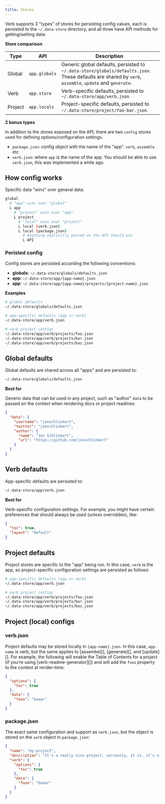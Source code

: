 ```yaml
---
title: Stores 
---
```


Verb supports 3 "types" of stores for persisting config values, each is persisted to the `~/.data-store` directory, and all three have API methods for getting/setting data:

**Store comparison**

Type | API | Description
--- | --- | ---
Global | `app.globals` | Generic global defaults, persisted to `~/.data-store/globals/defaults.json`. These defaults are shared by `verb`, `assemble`, `update` and `generate`. 
Verb | `app.store` | Verb-specific defaults, persisted to `~/.data-store/app/verb.json`
Project | `app.locals` | Project-specific defaults, persisted to `~/.data-store/project/foo-bar.json`. 

**2 bonus types**

In addition to the stores exposed on the API, there are two `config` stores used for defining options/configuration settings.

- `package.json`: config object with the name of the "app". `verb`, `assemble` etc
- `verb.json`: where `app` is the name of the app. You should be able to use `verb.json`, this was implemented a while ago.  

## How config works

Specific data "wins" over general data. 

```sh
global
  # "app" wins over "global"
  L app
    # "project" wins over "app"
    L project 
      # "local" wins over "project"
      L local (verb.json)
      L local (package.json)
        # Anything explicitly passed on the API should win
        L API 
```

### Peristed config

Config stores are persisted according the following conventions:

- **globals**: `~/.data-store/globals/defaults.json`
- **app**: `~/.data-store/app/{app-name}.json`
- **app**: `~/.data-store/app/{app-name}/projects/{project-name}.json`



**Examples**

```sh
# global defaults 
~/.data-store/globals/defaults.json

# app-specific defaults (app => verb)
~/.data-store/app/verb.json

# verb project configs
~/.data-store/app/verb/projects/foo.json
~/.data-store/app/verb/projects/bar.json
~/.data-store/app/verb/projects/baz.json
```


## Global defaults

Global defaults are shared across all "apps" and are persisted to:

```sh
~/.data-store/globals/defaults.json
```

**Best for**

Generic data that can be used in any project, such as "author" `data` to be passed on the context when rendering docs or project readmes:

```json
{
  "data": {
    "username": "jonschlinkert",
    "twitter": "jonschlinkert",
    "author": {
      "name": "Jon Schlinkert",
      "url": "https://github.com/jonschlinkert"
    }
  }
}
```

## Verb defaults

App-specific defaults are persisted to:

```sh
~/.data-store/app/verb.json
```

**Best for**

Verb-specific configuration settings. For example, you might have certain preferences that should always be used (unless overridden), like:

```json
{
  "toc": true,
  "layout": "default"
}
```

## Project defaults

Project stores are specific to the "app" being run. In this case, `verb` is the app, so project-specific configuration settings are persisted as follows:

```sh
# app-specific defaults (app => verb)
~/.data-store/app/verb.json

# verb project configs
~/.data-store/app/verb/projects/foo.json
~/.data-store/app/verb/projects/bar.json
~/.data-store/app/verb/projects/baz.json
```

## Project (local) configs

### verb.json

Project defaults may be stored locally in `{app-name}.json`. In this case, `app-name` is verb, but the same applies to [assembe][], [generate][], and [update][].
For example, the following will enable the Table of Contents for a project (if you're using [verb-readme-generator][]) and will add the `fooo` property to the context at render-time:

```json
{
  "options": {
    "toc": true
  },
  "data": {
    "fooo": "baaar"
  }
}
```

### package.json

The exact same configuration and support as `verb.json`, but the object is stored on the `verb` object in `package.json`:

```json
{
  "name": "my-project",
  "description": "It's a really nice project. seriously, it is. it's nice. reaaaly nice.",
  "verb": {
    "options": {
      "toc": true
    },
    "data": {
      "fooo": "baaar"
    }
  }
}
```
